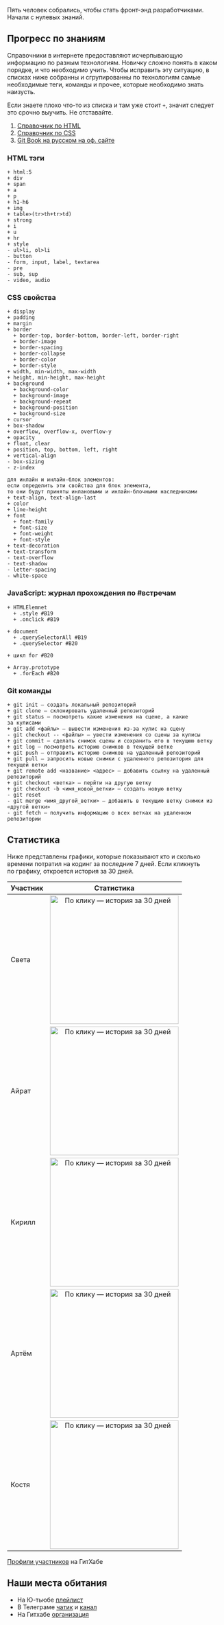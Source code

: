 Пять человек собрались, чтобы стать фронт-энд разработчиками. Начали с нулевых знаний.


## Прогресс по знаниям

Справочники в интернете предоставляют исчерпывающую информацию по разным технологиям. Новичку сложно понять в каком порядке, и что необходимо учить. Чтобы исправить эту ситуацию, в списках ниже собранны и сгрупированны по технологиям самые необходимые теги, команды и прочее, которые необходимо знать наизусть.

Если знаете плохо что-то из списка и там уже стоит `+`, значит следует это срочно выучить. Не отставайте.

1. [Справочник по HTML](https://webref.ru/html)
1. [Справочник по CSS](https://webref.ru/css)
1. [Git Book на русском на оф. сайте](https://git-scm.com/book/ru/v2)


### HTML тэги
```
+ html:5
+ div
+ span
+ a 
+ p
+ h1-h6
+ img
+ table>(tr>th+tr>td)
+ strong
+ i
+ u
+ hr
+ style
- ul>li, ol>li
- button
- form, input, label, textarea
- pre
- sub, sup
- video, audio
```


### CSS свойства
```
+ display
+ padding
+ margin
+ border
  + border-top, border-bottom, border-left, border-right
  + border-image
  + border-spacing
  + border-collapse
  + border-color
  + border-style
+ width, min-width, max-width
+ height, min-height, max-height
+ background
  + background-color
  + background-image
  + background-repeat
  + background-position
  + background-size
+ cursor
+ box-shadow
+ overflow, overflow-x, overflow-y
+ opacity
+ float, clear
+ position, top, bottom, left, right
+ vertical-align
- box-sizing
- z-index

для инлайн и инлайн-блок элементов:
если определить эти свойства для блок элемента,
то они будут приняты инлановыми и инлайн-блочными наследниками
+ text-align, text-align-last
+ color
+ line-height
+ font
  + font-family
  + font-size
  + font-weight
  + font-style
+ text-decoration
+ text-transform
- text-overflow
- text-shadow
- letter-spacing
- white-space
```


### JavaScript: журнал прохождения по #встречам
```
+ HTMLElemnet
  + .style #В19
  + .onclick #В19

+ document
  + .querySelectorAll #В19
  + .querySelector #В20

+ цикл for #В20

+ Array.prototype
  + .forEach #В20
```


### Git команды
```
+ git init — создать локальный репозиторий
+ git clone — склонировать удаленный репозиторий
+ git status — посмотреть какие изменения на сцене, а какие за кулисами
+ git add <файлы> — вывести изменения из-за кулис на сцену
- git checkout -- <файлы> — увести изменения со сцены за кулисы
+ git commit — сделать снимок сцены и сохранить его в текущюю ветку
+ git log — посмотреть историю снимков в текущей ветке
+ git push — отправить историю снимков на удаленный репозиторий
+ git pull — запросить новые снимки с удаленного репозитория для текущей ветки
+ git remote add <название> <адрес> — добавить ссылку на удаленный репозиторий
+ git checkout <ветка> — перйти на другую ветку
+ git checkout -b <имя_новой_ветки> — создать новую ветку
- git reset
- git merge <имя_другой_ветки> — добавить в текущию ветку снимки из «другой ветки» 
- git fetch — получить информацию о всех ветках на удаленном репозитории
```


## Статистика

Ниже представлены графики, которые показывают кто и сколько времени потратил на кодинг за последние 7 дней. Если кликнуть по графику, откроется история за 30 дней.

| Участник | Статистика |
| :---     | :---:      |
| Света    | [<img src="https://wakatime.com/share/@svetlana/5ddde81c-26b9-4dce-a7ca-f7c1cc4a299f.png" height="300" alt="По клику — история за 30 дней"/>](https://wakatime.com/share/@svetlana/2592d30e-b47d-4d8e-9075-42b2dc24b44b.svg) |
| Айрат    | [<img src="https://wakatime.com/share/@Ayrat/083400fa-6982-4b10-a0e1-5d81ef1f1fea.png" height="300" alt="По клику — история за 30 дней"/>](https://wakatime.com/share/@Ayrat/e694a8a9-6d54-43e0-b7d3-20b873582320.svg) |
| Кирилл   | [<img src="https://wakatime.com/share/@f4eb4dfe-8143-43ef-972c-049f2f70e22e/ced37656-84bb-4ae8-84af-d24a6abf35d7.png" height="300" alt="По клику — история за 30 дней"/>](https://wakatime.com/share/@f4eb4dfe-8143-43ef-972c-049f2f70e22e/dc83902d-e979-4676-9dcb-6d04450a0b7f.svg) |
| Артём    | [<img src="https://wakatime.com/share/@b5b22cc5-467a-4d0b-b410-12f556aef22d/44a7e465-8194-4071-8195-bb1d2ee0b378.png" height="300" alt="По клику — история за 30 дней"/>](https://wakatime.com/share/@b5b22cc5-467a-4d0b-b410-12f556aef22d/87afb21e-4674-4488-a28d-34f787a4d7c6.svg) |
| Костя    | [<img src="https://wakatime.com/share/@4942ac04-3571-47be-9874-ec0ded68b6d8/4c96721d-7b5e-4a19-a18d-d5bf2331c34f.png" height="300" alt="По клику — история за 30 дней"/>](https://wakatime.com/share/@4942ac04-3571-47be-9874-ec0ded68b6d8/75d2f3ce-1f63-4de1-91c2-cc3cb56474a6.svg) |

[Профили участников](https://github.com/orgs/kompotik/people) на ГитХабе


## Наши места обитания

- На Ю-тьюбе [плейлист](https://youtube.com/playlist?list=PLp85Etu01sAeBI6qD1oNRC7EKhF5CoeKg)
- В Телеграме [чатик](https://t.me/kompotik_chat) и [канал](https://t.me/kompotik_feed)
- На Гитхабе [организация](https://github.com/kompotik)
